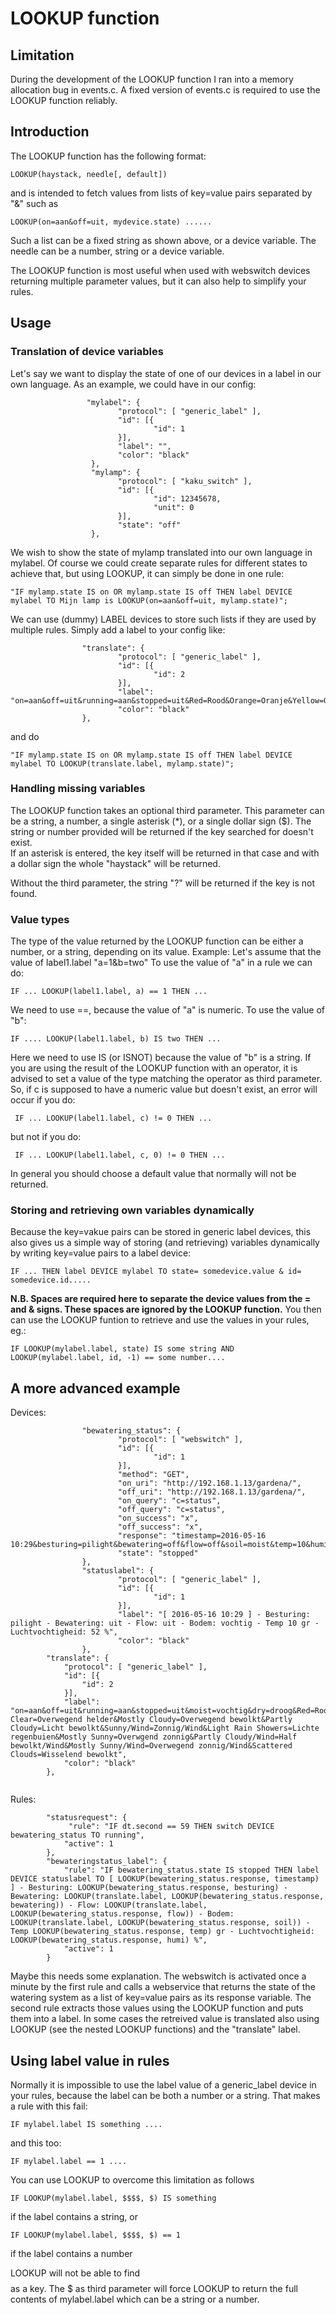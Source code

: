 # LOOKUP function

## Limitation
During the development of the LOOKUP function I ran into a memory allocation bug in events.c. A fixed version of events.c is required to use the LOOKUP function reliably. 

## Introduction
The LOOKUP function has the following format:
```
LOOKUP(haystack, needle[, default])
```
and is intended to fetch values from lists of key=value pairs separated by "&" such as 
```
LOOKUP(on=aan&off=uit, mydevice.state) ......
```
Such a list can be a fixed string as shown above, or a device variable. The needle can be a number, string or a device variable. 

The LOOKUP function is most useful when used with webswitch devices returning multiple parameter values, but it can also help to simplify your rules.
## Usage
### Translation of device variables
Let's say we want to display the state of one of our devices in a label in our own language. As an example, we could have in our config:
```
                 "mylabel": {
                        "protocol": [ "generic_label" ],
                        "id": [{
                                "id": 1
                        }],
                        "label": "",
                        "color": "black"
                  },
                  "mylamp": {
                        "protocol": [ "kaku_switch" ],
                        "id": [{
                                "id": 12345678,
                                "unit": 0
                        }],
                        "state": "off"
                  },
```
We wish to show the state of mylamp translated into our own language in mylabel.
Of course we could create separate rules for different states to achieve that, but using LOOKUP, it can simply be done in one rule:
```
"IF mylamp.state IS on OR mylamp.state IS off THEN label DEVICE mylabel TO Mijn lamp is LOOKUP(on=aan&off=uit, mylamp.state)";
```
We can use (dummy) LABEL devices to store such lists if they are used by multiple rules. Simply  add a label to your config like:
```
                "translate": {
                        "protocol": [ "generic_label" ],
                        "id": [{
                                "id": 2
                        }],
                        "label": "on=aan&off=uit&running=aan&stopped=uit&Red=Rood&Orange=Oranje&Yellow=Geel"
                        "color": "black"
                },
```
and do
```
"IF mylamp.state IS on OR mylamp.state IS off THEN label DEVICE mylabel TO LOOKUP(translate.label, mylamp.state)";
```
### Handling missing variables
The LOOKUP function takes an optional third parameter. This parameter can be a string, a number, a single asterisk (*), or a single dollar sign ($). The string or number provided will be returned if the key searched for doesn't exist.  
If an asterisk is entered, the key itself will be returned in that case and with a dollar sign the whole "haystack" will be returned.

Without the third parameter, the string "?" will be returned if the key is not found.

### Value types
The type of the value returned by the LOOKUP function can be either a number, or a string, depending on its value.
Example:
Let's assume that the value of label1.label "a=1&b=two"
To use the value of "a" in a rule we can do:
```
IF ... LOOKUP(label1.label, a) == 1 THEN ...
```
We need to use ==, because the value of "a" is numeric.
To use the value of "b":
```
IF .... LOOKUP(label1.label, b) IS two THEN ...
```
Here we need to use IS (or ISNOT) because the value of "b" is a string.
If you are using the result of the LOOKUP function with an operator, it is advised to set a value of the type matching the operator as third parameter. 
So, if c is supposed to have a numeric value but doesn't exist, an error will occur if you do:
```
 IF ... LOOKUP(label1.label, c) != 0 THEN ...
```
but not if you do:
```
 IF ... LOOKUP(label1.label, c, 0) != 0 THEN ...
```
In general you should choose a default value that normally will not be returned.

### Storing and retrieving own variables dynamically
Because the key=vakue pairs can be stored in generic label devices, this also gives us a simple way of storing (and retrieving) variables dynamically by writing key=value pairs to a label device:
```
IF ... THEN label DEVICE mylabel TO state= somedevice.value & id= somedevice.id.....
```
**N.B. Spaces are required here to separate the device values from the = and & signs. These spaces are ignored by the LOOKUP function.**
You then can use the LOOKUP funtion to retrieve and use the values in your rules, eg.:
```
IF LOOKUP(mylabel.label, state) IS some string AND LOOKUP(mylabel.label, id, -1) == some number....
```

## A more advanced example

Devices:
```
                "bewatering_status": {
                        "protocol": [ "webswitch" ],
                        "id": [{
                                "id": 1
                        }],
                        "method": "GET",
                        "on_uri": "http://192.168.1.13/gardena/",
                        "off_uri": "http://192.168.1.13/gardena/",
                        "on_query": "c=status",
                        "off_query": "c=status",
                        "on_success": "x",
                        "off_success": "x",
                        "response": "timestamp=2016-05-16 10:29&besturing=pilight&bewatering=off&flow=off&soil=moist&temp=10&humi=52",
                        "state": "stopped"
                },
                "statuslabel": {
                        "protocol": [ "generic_label" ],
                        "id": [{
                                "id": 1
                        }],
                        "label": "[ 2016-05-16 10:29 ] - Besturing: pilight - Bewatering: uit - Flow: uit - Bodem: vochtig - Temp 10 gr - Luchtvochtigheid: 52 %",
                        "color": "black"
                },
		"translate": {
			"protocol": [ "generic_label" ],
			"id": [{
				"id": 2
			}],
			"label": "on=aan&off=uit&running=aan&stopped=uit&moist=vochtig&dry=droog&Red=Rood&Orange=Oranje&Yellow=Geel&None=Geen&Cloudy=Bewolkt&Sunny=Zonnig&Clear=Onbewolkt&Mostly Clear=Overwegend helder&Mostly Cloudy=Overwegend bewolkt&Partly Cloudy=Licht bewolkt&Sunny/Wind=Zonnig/Wind&Light Rain Showers=Lichte regenbuien&Mostly Sunny=Overwgend zonnig&Partly Cloudy/Wind=Half bewolkt/Wind&Mostly Sunny/Wind=Overwegend zonnig/Wind&Scattered Clouds=Wisselend bewolkt",
			"color": "black"
		},
                
  ```

Rules:
```
 		"statusrequest": {
 			 "rule": "IF dt.second == 59 THEN switch DEVICE bewatering_status TO running",
			"active": 1
		},
		"bewateringstatus_label": {
			"rule": "IF bewatering_status.state IS stopped THEN label DEVICE statuslabel TO [ LOOKUP(bewatering_status.response, timestamp) ] - Besturing: LOOKUP(bewatering_status.response, besturing) - Bewatering: LOOKUP(translate.label, LOOKUP(bewatering_status.response, bewatering)) - Flow: LOOKUP(translate.label, LOOKUP(bewatering_status.response, flow)) - Bodem: LOOKUP(translate.label, LOOKUP(bewatering_status.response, soil)) - Temp LOOKUP(bewatering_status.response, temp) gr - Luchtvochtigheid: LOOKUP(bewatering_status.response, humi) %",
			"active": 1
		}

```
Maybe this needs some explanation. 
The webswitch is activated once a minute by the first rule and calls a webservice that returns the state of the watering system as a list of key=value pairs as its response variable. The second rule extracts those values using the LOOKUP function and puts them into a label. In some cases the retreived value is translated also using LOOKUP (see the nested LOOKUP functions) and the "translate" label.

## Using label value in rules
Normally it is impossible to use the label value of a generic_label device in your rules, because the label can be both a number or a string. That makes a rule with this fail:
```
IF mylabel.label IS something ....
```
and this too:
```
IF mylabel.label == 1 ....
```

You can use LOOKUP to overcome this limitation as follows
```
IF LOOKUP(mylabel.label, $$$$, $) IS something
```
if the label contains a string, or
```
IF LOOKUP(mylabel.label, $$$$, $) == 1
```
if the label contains a number

LOOKUP will not be able to find $$$$ as a key. The $ as third parameter will force LOOKUP to return the full contents of mylabel.label which can be a string or a number.
